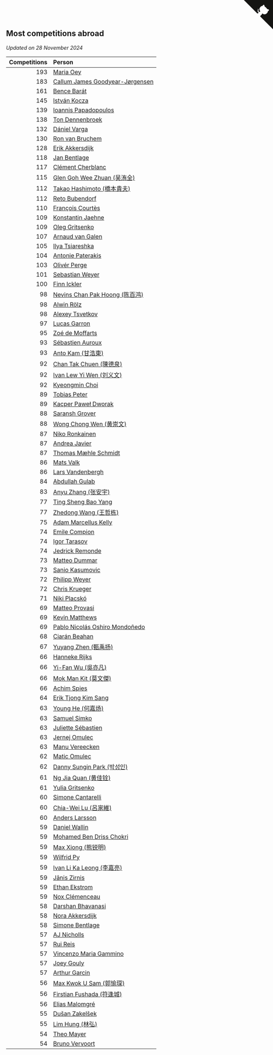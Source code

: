 ## Most competitions abroad

*Updated on 28 November 2024*

| Competitions | Person |
| ---: | :--- |
| 193 | [Maria Oey](https://www.worldcubeassociation.org/persons/2007OEYM01) |
| 183 | [Callum James Goodyear-Jørgensen](https://www.worldcubeassociation.org/persons/2012GOOD02) |
| 161 | [Bence Barát](https://www.worldcubeassociation.org/persons/2008BARA01) |
| 145 | [István Kocza](https://www.worldcubeassociation.org/persons/2005KOCZ01) |
| 139 | [Ioannis Papadopoulos](https://www.worldcubeassociation.org/persons/2013PAPA01) |
| 138 | [Ton Dennenbroek](https://www.worldcubeassociation.org/persons/2003DENN01) |
| 132 | [Dániel Varga](https://www.worldcubeassociation.org/persons/2008VARG01) |
| 130 | [Ron van Bruchem](https://www.worldcubeassociation.org/persons/2003BRUC01) |
| 128 | [Erik Akkersdijk](https://www.worldcubeassociation.org/persons/2005AKKE01) |
| 118 | [Jan Bentlage](https://www.worldcubeassociation.org/persons/2010BENT01) |
| 117 | [Clément Cherblanc](https://www.worldcubeassociation.org/persons/2014CHER05) |
| 115 | [Glen Goh Wee Zhuan (吴洧全)](https://www.worldcubeassociation.org/persons/2015ZHUA01) |
| 112 | [Takao Hashimoto (橋本貴夫)](https://www.worldcubeassociation.org/persons/2007HASH01) |
| 112 | [Reto Bubendorf](https://www.worldcubeassociation.org/persons/2012BUBE01) |
| 110 | [François Courtès](https://www.worldcubeassociation.org/persons/2008COUR01) |
| 109 | [Konstantin Jaehne](https://www.worldcubeassociation.org/persons/2015JAEH01) |
| 109 | [Oleg Gritsenko](https://www.worldcubeassociation.org/persons/2011GRIT01) |
| 107 | [Arnaud van Galen](https://www.worldcubeassociation.org/persons/2006GALE01) |
| 105 | [Ilya Tsiareshka](https://www.worldcubeassociation.org/persons/2012TERE01) |
| 104 | [Antonie Paterakis](https://www.worldcubeassociation.org/persons/2012PATE01) |
| 103 | [Olivér Perge](https://www.worldcubeassociation.org/persons/2007PERG01) |
| 101 | [Sebastian Weyer](https://www.worldcubeassociation.org/persons/2010WEYE02) |
| 100 | [Finn Ickler](https://www.worldcubeassociation.org/persons/2012ICKL01) |
| 98 | [Nevins Chan Pak Hoong (陈百鸿)](https://www.worldcubeassociation.org/persons/2010CHAN20) |
| 98 | [Alwin Rölz](https://www.worldcubeassociation.org/persons/2016ROLZ01) |
| 98 | [Alexey Tsvetkov](https://www.worldcubeassociation.org/persons/2017TSVE02) |
| 97 | [Lucas Garron](https://www.worldcubeassociation.org/persons/2006GARR01) |
| 95 | [Zoé de Moffarts](https://www.worldcubeassociation.org/persons/2010MOFF02) |
| 93 | [Sébastien Auroux](https://www.worldcubeassociation.org/persons/2008AURO01) |
| 93 | [Anto Kam (甘浩東)](https://www.worldcubeassociation.org/persons/2017TUNG13) |
| 92 | [Chan Tak Chuen (陳德泉)](https://www.worldcubeassociation.org/persons/2007CHUE01) |
| 92 | [Ivan Lew Yi Wen (刘义文)](https://www.worldcubeassociation.org/persons/2012WENI01) |
| 92 | [Kyeongmin Choi](https://www.worldcubeassociation.org/persons/2017CHOI07) |
| 89 | [Tobias Peter](https://www.worldcubeassociation.org/persons/2014PETE03) |
| 89 | [Kacper Paweł Dworak](https://www.worldcubeassociation.org/persons/2020DWOR01) |
| 88 | [Saransh Grover](https://www.worldcubeassociation.org/persons/2014GROV01) |
| 88 | [Wong Chong Wen (黄崇文)](https://www.worldcubeassociation.org/persons/2014WENW01) |
| 87 | [Niko Ronkainen](https://www.worldcubeassociation.org/persons/2010RONK01) |
| 87 | [Andrea Javier](https://www.worldcubeassociation.org/persons/2010JAVI01) |
| 87 | [Thomas Mæhle Schmidt](https://www.worldcubeassociation.org/persons/2013SCHM02) |
| 86 | [Mats Valk](https://www.worldcubeassociation.org/persons/2007VALK01) |
| 86 | [Lars Vandenbergh](https://www.worldcubeassociation.org/persons/2003VAND01) |
| 84 | [Abdullah Gulab](https://www.worldcubeassociation.org/persons/2014GULA02) |
| 83 | [Anyu Zhang (张安宇)](https://www.worldcubeassociation.org/persons/2012ZHAN08) |
| 77 | [Ting Sheng Bao Yang](https://www.worldcubeassociation.org/persons/2008BAOY01) |
| 77 | [Zhedong Wang (王哲栋)](https://www.worldcubeassociation.org/persons/2015WANG83) |
| 75 | [Adam Marcellus Kelly](https://www.worldcubeassociation.org/persons/2016KELL10) |
| 74 | [Emile Compion](https://www.worldcubeassociation.org/persons/2007COMP01) |
| 74 | [Igor Tarasov](https://www.worldcubeassociation.org/persons/2016TARA04) |
| 74 | [Jedrick Remonde](https://www.worldcubeassociation.org/persons/2008REMO01) |
| 73 | [Matteo Dummar](https://www.worldcubeassociation.org/persons/2017DUMM01) |
| 73 | [Sanio Kasumovic](https://www.worldcubeassociation.org/persons/2009KASU01) |
| 72 | [Philipp Weyer](https://www.worldcubeassociation.org/persons/2010WEYE01) |
| 72 | [Chris Krueger](https://www.worldcubeassociation.org/persons/2006KRUE01) |
| 71 | [Niki Placskó](https://www.worldcubeassociation.org/persons/2008PLAC01) |
| 69 | [Matteo Provasi](https://www.worldcubeassociation.org/persons/2009PROV01) |
| 69 | [Kevin Matthews](https://www.worldcubeassociation.org/persons/2010MATT02) |
| 69 | [Pablo Nicolás Oshiro Mondoñedo](https://www.worldcubeassociation.org/persons/2010MOND01) |
| 68 | [Ciarán Beahan](https://www.worldcubeassociation.org/persons/2012BEAH01) |
| 67 | [Yuyang Zhen (甄禹扬)](https://www.worldcubeassociation.org/persons/2013ZHEN11) |
| 66 | [Hanneke Rijks](https://www.worldcubeassociation.org/persons/2008RIJK01) |
| 66 | [Yi-Fan Wu (吳亦凡)](https://www.worldcubeassociation.org/persons/2010WUIF01) |
| 66 | [Mok Man Kit (莫文傑)](https://www.worldcubeassociation.org/persons/2009KITM01) |
| 66 | [Achim Spies](https://www.worldcubeassociation.org/persons/2021SPIE01) |
| 64 | [Erik Tjong Kim Sang](https://www.worldcubeassociation.org/persons/2018SANG01) |
| 63 | [Young He (何嘉炀)](https://www.worldcubeassociation.org/persons/2014HEYO01) |
| 63 | [Samuel Simko](https://www.worldcubeassociation.org/persons/2016SIMK01) |
| 63 | [Juliette Sébastien](https://www.worldcubeassociation.org/persons/2014SEBA01) |
| 63 | [Jernej Omulec](https://www.worldcubeassociation.org/persons/2010OMUL01) |
| 63 | [Manu Vereecken](https://www.worldcubeassociation.org/persons/2010VERE01) |
| 62 | [Matic Omulec](https://www.worldcubeassociation.org/persons/2010OMUL02) |
| 62 | [Danny Sungin Park (박성인)](https://www.worldcubeassociation.org/persons/2015PARK13) |
| 61 | [Ng Jia Quan (黄佳铨)](https://www.worldcubeassociation.org/persons/2015QUAN03) |
| 61 | [Yulia Gritsenko](https://www.worldcubeassociation.org/persons/2012SIDO01) |
| 60 | [Simone Cantarelli](https://www.worldcubeassociation.org/persons/2012CANT02) |
| 60 | [Chia-Wei Lu (呂家維)](https://www.worldcubeassociation.org/persons/2007LUCH01) |
| 60 | [Anders Larsson](https://www.worldcubeassociation.org/persons/2003LARS01) |
| 59 | [Daniel Wallin](https://www.worldcubeassociation.org/persons/2013WALL03) |
| 59 | [Mohamed Ben Driss Chokri](https://www.worldcubeassociation.org/persons/2015CHOK01) |
| 59 | [Max Xiong (熊锐明)](https://www.worldcubeassociation.org/persons/2015XION03) |
| 59 | [Wilfrid Py](https://www.worldcubeassociation.org/persons/2016PYWI01) |
| 59 | [Ivan Li Ka Leong (李嘉亮)](https://www.worldcubeassociation.org/persons/2015LEON02) |
| 59 | [Jānis Zirnis](https://www.worldcubeassociation.org/persons/2013ZIRN01) |
| 59 | [Ethan Ekstrom](https://www.worldcubeassociation.org/persons/2018EKST01) |
| 59 | [Nox Clémenceau](https://www.worldcubeassociation.org/persons/2015CLEM03) |
| 58 | [Darshan Bhavanasi](https://www.worldcubeassociation.org/persons/2022BHAV01) |
| 58 | [Nora Akkersdijk](https://www.worldcubeassociation.org/persons/2009CHRI03) |
| 58 | [Simone Bentlage](https://www.worldcubeassociation.org/persons/2014OHLE01) |
| 57 | [AJ Nicholls](https://www.worldcubeassociation.org/persons/2015NICH04) |
| 57 | [Rui Reis](https://www.worldcubeassociation.org/persons/2015REIS02) |
| 57 | [Vincenzo Maria Gammino](https://www.worldcubeassociation.org/persons/2016GAMM01) |
| 57 | [Joey Gouly](https://www.worldcubeassociation.org/persons/2007GOUL01) |
| 57 | [Arthur Garcin](https://www.worldcubeassociation.org/persons/2014GARC27) |
| 56 | [Max Kwok U Sam (郭愉琛)](https://www.worldcubeassociation.org/persons/2018SAMK01) |
| 56 | [Firstian Fushada (符逢城)](https://www.worldcubeassociation.org/persons/2015FUSH01) |
| 56 | [Elias Malomgré](https://www.worldcubeassociation.org/persons/2017MALO02) |
| 55 | [Dušan Zakelšek](https://www.worldcubeassociation.org/persons/2012ZAKE02) |
| 55 | [Lim Hung (林弘)](https://www.worldcubeassociation.org/persons/2016HUNG08) |
| 54 | [Theo Mayer](https://www.worldcubeassociation.org/persons/2012MAYE01) |
| 54 | [Bruno Vervoort](https://www.worldcubeassociation.org/persons/2011VERV01) |


<a href="https://github.com/jonatanklosko/wca_statistics" class="github-corner" aria-label="View source on Github"><svg width="80" height="80" viewBox="0 0 250 250" style="fill:#151513; color:#fff; position: absolute; top: 0; border: 0; right: 0;" aria-hidden="true"><path d="M0,0 L115,115 L130,115 L142,142 L250,250 L250,0 Z"></path><path d="M128.3,109.0 C113.8,99.7 119.0,89.6 119.0,89.6 C122.0,82.7 120.5,78.6 120.5,78.6 C119.2,72.0 123.4,76.3 123.4,76.3 C127.3,80.9 125.5,87.3 125.5,87.3 C122.9,97.6 130.6,101.9 134.4,103.2" fill="currentColor" style="transform-origin: 130px 106px;" class="octo-arm"></path><path d="M115.0,115.0 C114.9,115.1 118.7,116.5 119.8,115.4 L133.7,101.6 C136.9,99.2 139.9,98.4 142.2,98.6 C133.8,88.0 127.5,74.4 143.8,58.0 C148.5,53.4 154.0,51.2 159.7,51.0 C160.3,49.4 163.2,43.6 171.4,40.1 C171.4,40.1 176.1,42.5 178.8,56.2 C183.1,58.6 187.2,61.8 190.9,65.4 C194.5,69.0 197.7,73.2 200.1,77.6 C213.8,80.2 216.3,84.9 216.3,84.9 C212.7,93.1 206.9,96.0 205.4,96.6 C205.1,102.4 203.0,107.8 198.3,112.5 C181.9,128.9 168.3,122.5 157.7,114.1 C157.9,116.9 156.7,120.9 152.7,124.9 L141.0,136.5 C139.8,137.7 141.6,141.9 141.8,141.8 Z" fill="currentColor" class="octo-body"></path></svg></a><style>.github-corner:hover .octo-arm{animation:octocat-wave 560ms ease-in-out}@keyframes octocat-wave{0%,100%{transform:rotate(0)}20%,60%{transform:rotate(-25deg)}40%,80%{transform:rotate(10deg)}}@media (max-width:500px){.github-corner:hover .octo-arm{animation:none}.github-corner .octo-arm{animation:octocat-wave 560ms ease-in-out}}</style>
